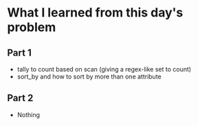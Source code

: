 # What I learned from this day's problem

## Part 1
- tally to count based on scan (giving a regex-like set to count)
- sort_by and how to sort by more than one attribute
## Part 2
- Nothing